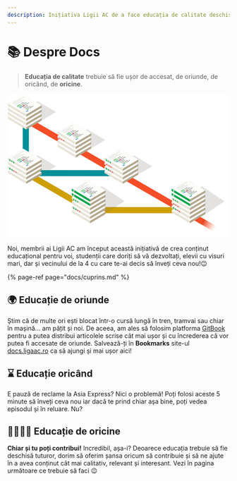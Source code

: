```yaml
---
description: Inițiativa Ligii AC de a face educația de calitate deschisă tuturor!
---
```


# 📚 Despre Docs

> **Educația de calitate** trebuie să fie ușor de accesat, de oriunde, de oricând, de **oricine**.

![Imagine de @element5digital pe Unsplash](.gitbook/assets/image.png)

Noi, membrii ai Ligii AC am început această inițiativă de crea conținut educațional pentru voi, studenții care doriți să vă dezvoltați, elevii cu visuri mari, dar și vecinului de la 4 cu care te-ai decis să înveți ceva nou!😉 

{% page-ref page="docs/cuprins.md" %}

## 🌍 Educație de oriunde

Știm că de multe ori ești blocat într-o cursă lungă în tren, tramvai sau chiar în mașină... am pățit și noi. De aceea, am ales să folosim platforma [GitBook](https://gitbook.com/?utm_campaign=ligaac&utm_source=mainpage&utm_medium=gitbook) pentru a putea distribui articolele scrise cât mai ușor și cu încrederea că vor putea fi accesate de oriunde. Salvează-ți în **Bookmarks** site-ul [docs.ligaac.ro](https://docs.ligaac.ro) ca să ajungi și mai ușor aici!

## ⌛  Educație oricând

E pauză de reclame la Asia Express? Nici o problemă! Poți folosi aceste 5 minute să înveți ceva nou iar dacă te prind chiar așa bine, poți vedea episodul și în reluare. Nu?

## 👨‍👩‍👧‍👦 Educație de oricine

**Chiar și tu poți contribui!** Incredibil, așa-i? Deoarece educația trebuie să fie deschisă tuturor, dorim să oferim șansa oricum să contribuie și să ne ajute în a avea conținut cât mai calitativ, relevant și interesant. Vezi în pagina următoare ce trebuie să faci 😉 

